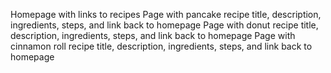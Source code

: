 Homepage with links to recipes
Page with pancake recipe title, description, ingredients, steps, and link back to homepage
Page with donut recipe title, description, ingredients, steps, and link back to homepage
Page with cinnamon roll recipe title, description, ingredients, steps, and link back to homepage
